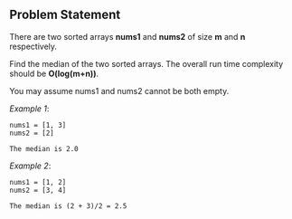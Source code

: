 ## Problem Statement

There are two sorted arrays **nums1** and **nums2** of size **m** and **n** respectively.

Find the median of the two sorted arrays. The overall run time complexity should be **O(log(m+n))**.

You may assume nums1 and nums2 cannot be both empty.

*Example 1*:
```
nums1 = [1, 3]
nums2 = [2]

The median is 2.0
```

*Example 2*:
```
nums1 = [1, 2]
nums2 = [3, 4]

The median is (2 + 3)/2 = 2.5
```
